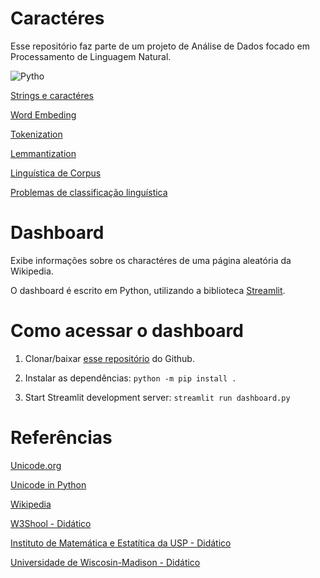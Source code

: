 # Caractéres

Esse repositório faz parte de um projeto de Análise de Dados focado em Processamento de Linguagem Natural.

![Pytho](https://s3.dualstack.us-east-2.amazonaws.com/pythondotorg-assets/media/files/python-logo-only.svg)

[Strings e caractéres]()

[Word Embeding]()

[Tokenization]()

[Lemmantization]()

[Linguística de Corpus]()

[Problemas de classificação linguística]()

# Dashboard

Exibe informações sobre os charactéres de uma página aleatória da Wikipedia.

O dashboard é escrito em Python, utilizando a biblioteca [Streamlit](https://streamlit.io/).

# Como acessar o dashboard

1. Clonar/baixar [esse repositório](https://github.com/ti-a-go/characters-dashboard) do Github.

2. Instalar as dependências: `python -m pip install .`

3. Start Streamlit development server: `streamlit run dashboard.py`


# Referências

[Unicode.org](https://home.unicode.org/)

[Unicode in Python](https://docs.python.org/3/howto/unicode.html)

[Wikipedia](https://en.wikipedia.org/wiki/Unicode)

[W3Shool - Didático](https://www.w3schools.com/charsets/ref_html_utf8.asp)

[Instituto de Matemática e Estatítica da USP - Didático](https://www.ime.usp.br/~pf/algorithms/appendices/unicode.html)

[Universidade de Wiscosin-Madison - Didático](https://www.ssec.wisc.edu/~tomw/java/unicode.html)

